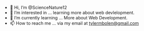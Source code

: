 - 👋 Hi, I’m @ScienceNature12
- 👀 I’m interested in ... learning more about web devlelopment. 
- 🌱 I’m currently learning ... More about Web Development.
- 📫 How to reach me ... via my email at tylermbolen@gmail.com

<!---
ScienceNature12/ScienceNature12 is a ✨ special ✨ repository because its `README.md` (this file) appears on your GitHub profile.
You can click the Preview link to take a look at your changes.
--->

